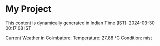 # My Project

This content is dynamically generated in Indian Time (IST): 2024-03-30 00:17:08 IST


Current Weather in Coimbatore:
Temperature: 27.88 °C
Condition: mist
